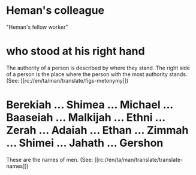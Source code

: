 # Heman's colleague

"Heman's fellow worker"

# who stood at his right hand

The authority of a person is described by where they stand. The right side of a person is the place where the person with the most authority stands. (See: [[rc://en/ta/man/translate/figs-metonymy]])

# Berekiah ... Shimea ... Michael ... Baaseiah ... Malkijah ... Ethni ... Zerah ... Adaiah ... Ethan ... Zimmah ... Shimei ... Jahath ... Gershon

These are the names of men. (See: [[rc://en/ta/man/translate/translate-names]])


